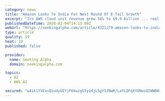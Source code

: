 ```yaml
---
category: news
title: "Amazon Looks To India For Next Round Of E-Tail Growth"
excerpt: "Its AWS cloud unit revenue grew 34% to $9.9 billion ... real-time speech-to-text transcription, and Amazon Augmented Artificial Intelligence (A2I) to help developers validate machine learning predictions through human confirmation. Amazon is also looking at expanding its international footprint. Within devices, for the Fire TV, it entered ..."
publishedDateTime: 2020-02-04T14:15:00Z
webUrl: "https://seekingalpha.com/article/4321179-amazon-looks-to-india-for-next-round-of-e-tail-growth"
type: article
quality: 19
heat: 19
published: false

provider:
  name: Seeking Alpha
  domain: seekingalpha.com

topics:
  - AI
  - AWS AI

secured: "w4ik1tVExsQzuUyGEYjF6kwzgS5y1djL5gY5JNwM/LaYLQFqXYONwsQIWWBHsZoWFFbfRxCUS33ewt/BXz+hkQdgpdo2hYiyU2rmYdiGNfj4rGY3HmRqfzTrrB+P1xnuuZ83qm3StXIS1eO5CHzWTjW698lEFJr2cfE0i0YXs8i6broklIP5TFk83BNSuOoBEKFopmud47+KhOWJnxSmvn/TYaSjL/s7K2PxNt9W8qCCAOt6ohv2+mZ47xuct3kLL5wZOd6cqv8glwZCBqoOaYYyzXQFGFP2eWDLml50IjNJKNGbAcWS1GYOr6c66GzS+WMwTjrMAND8hDFcAJMNDfxF3Vl//zlQPAbd/j9uhafTGeeLahBvavjH+bxS8lc0NEH1VoEIeVQFm2Q8XZO99QdPpNinhQm7w9PFGFIo93H9hiqiFDLXVesRH9vcGO7MPpc/KQFkPTc/W3FPUT69MDZlzxBPh+UNqH1EkQNboCM=;8tVxxMZcJI4AQh1snaQJ8Q=="
---
```


